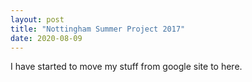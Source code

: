```yaml
---
layout: post
title: "Nottingham Summer Project 2017"
date: 2020-08-09
---
```


I have started to move my stuff from google site to here.
